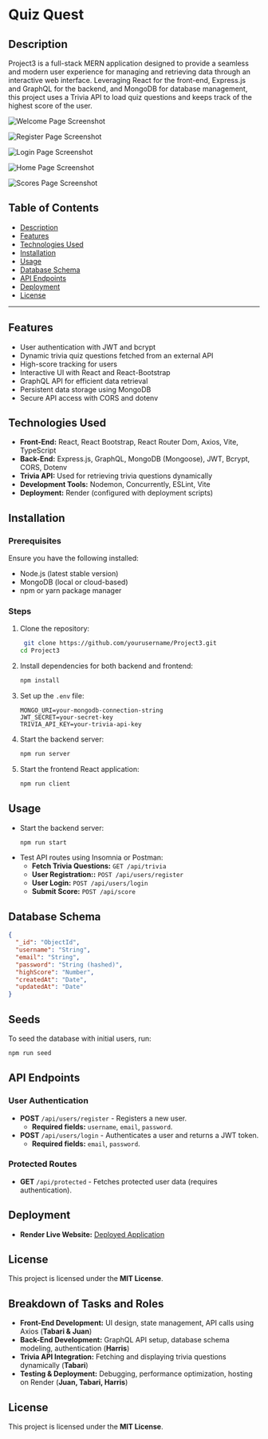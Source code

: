 # Quiz Quest

## Description
Project3 is a full-stack MERN application designed to provide a seamless and modern user experience for managing and retrieving data through an interactive web interface. Leveraging React for the front-end, Express.js and GraphQL for the backend, and MongoDB for database management, this project uses a Trivia API to load quiz questions and keeps track of the highest score of the user.

![Welcome Page Screenshot](https://drive.google.com/uc?export=view&id=1IzuGb3cAyuwLj3wCghHgUeQuK5sHPpAk)

![Register Page Screenshot](https://drive.google.com/uc?export=view&id=155oPkQt2RaNtXH_NpEw9zoJJZSSxRGrP)

![Login Page Screenshot](https://drive.google.com/uc?export=view&id=1YW9k8otvQQuuYbrkNgh7kbQRj0f8dHRo)

![Home Page Screenshot](https://drive.google.com/uc?export=view&id=1U57zwTx_5staQq4A82IQe47dFStturjy)

![Scores Page Screenshot](https://drive.google.com/uc?export=view&id=1ssQ3A1QeMDp7sqD5aF65NPkkfMNQt2q4)

## **Table of Contents**
- [Description](#description)
- [Features](#features)
- [Technologies Used](#technologies-used)
- [Installation](#installation)
- [Usage](#usage)
- [Database Schema](#database-schema)
- [API Endpoints](#api-endpoints)
- [Deployment](#deployment)
- [License](#license)

---

## Features
- User authentication with JWT and bcrypt
- Dynamic trivia quiz questions fetched from an external API
- High-score tracking for users
- Interactive UI with React and React-Bootstrap
- GraphQL API for efficient data retrieval
- Persistent data storage using MongoDB
- Secure API access with CORS and dotenv

## Technologies Used
- **Front-End:** React, React Bootstrap, React Router Dom, Axios, Vite, TypeScript
- **Back-End:** Express.js, GraphQL, MongoDB (Mongoose), JWT, Bcrypt, CORS, Dotenv
- **Trivia API:** Used for retrieving trivia questions dynamically
- **Development Tools:** Nodemon, Concurrently, ESLint, Vite
- **Deployment:** Render (configured with deployment scripts)

## Installation
### Prerequisites
Ensure you have the following installed:
- Node.js (latest stable version)
- MongoDB (local or cloud-based)
- npm or yarn package manager

### Steps
1. Clone the repository:
   ```sh
    git clone https://github.com/yourusername/Project3.git
   cd Project3
   ```
2. Install dependencies for both backend and frontend:
   ```sh
   npm install
   ```
3. Set up the `.env` file:
   ```env
   MONGO_URI=your-mongodb-connection-string
   JWT_SECRET=your-secret-key
   TRIVIA_API_KEY=your-trivia-api-key
   ```
4. Start the backend server:
   ```sh
   npm run server
   ```
5. Start the frontend React application:
   ```sh
   npm run client
   ```

## Usage
- Start the backend server:
  ```sh
  npm run start
  ```
- Test API routes using Insomnia or Postman:
  - **Fetch Trivia Questions:** `GET /api/trivia`
  - **User Registration::** `POST /api/users/register`
  - **User Login:** `POST /api/users/login`
  - **Submit Score:** `POST /api/score`

## Database Schema
```json
{
  "_id": "ObjectId",
  "username": "String",
  "email": "String",
  "password": "String (hashed)",
  "highScore": "Number",
  "createdAt": "Date",
  "updatedAt": "Date"
}
```

## Seeds
To seed the database with initial users, run:
```sh
npm run seed
```

## API Endpoints
### User Authentication
- **POST** `/api/users/register` - Registers a new user.
  - **Required fields:** `username`, `email`, `password`.
- **POST** `/api/users/login` - Authenticates a user and returns a JWT token.
  - **Required fields:** `email`, `password`.

### Protected Routes
- **GET** `/api/protected` - Fetches protected user data (requires authentication).


## Deployment
- **Render Live Website:** [Deployed Application](https://project3-1-dx6i.onrender.com)

## License
This project is licensed under the **MIT License**.

## Breakdown of Tasks and Roles
- **Front-End Development:** UI design, state management, API calls using Axios (**Tabari & Juan**)
- **Back-End Development:** GraphQL API setup, database schema modeling, authentication (**Harris**)
- **Trivia API Integration:** Fetching and displaying trivia questions dynamically (**Tabari**)
- **Testing & Deployment:** Debugging, performance optimization, hosting on Render (**Juan, Tabari, Harris**)

## License
This project is licensed under the **MIT License**.
